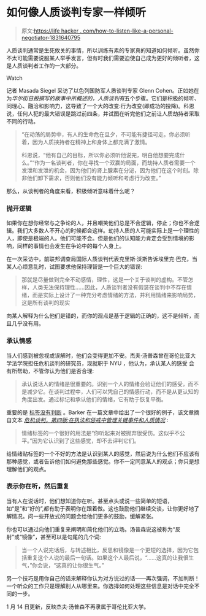 # 如何像人质谈判专家一样倾听

> 原文:[https://life hacker . com/how-to-listen-like-a-personal-negotiator-1831640795](https://lifehacker.com/how-to-listen-like-a-hostage-negotiator-1831640795)

人质谈判通常是生死攸关的事情，所以训练有素的专家真的知道如何倾听。虽然你不太可能需要说服某人举手发言，但有时我们需要迫使自己成为更好的倾听者，这是人质谈判者工作的一大部分。

Watch

记者 Masada Siegel 采访了以色列国防军人质谈判专家 Glenn Cohen。正如她在为*华尔街日报撰写的故事中所概述的，人质谈判有*五个步骤。它们是积极的倾听、同理心、融洽和影响力，这导致了一个大的改变:行为改变(即成功的投降)。科恩说，任何人犯的最大错误是跳过前四条，并试图在听完他们之前让人质劫持者采取不同的行动。

> “在动荡的局势中，有人的生命危在旦夕，不可能有捷径可走。你必须听着，因为人质挟持者在精神上和身体上都充满了激情。
> 
> 科恩说，“他有自己的目标，所以你必须听他说完，明白他想要完成什么。”“作为一名谈判者，你在寻找一个双赢的局面，而劫持人质者需要一个发泄和发泄的机会，因为他们的肾上腺素在分泌，因为他们在这个时刻。除非他们卸下需求，否则他们没有能力倾听和考虑行为改变。”

那么，从谈判者的角度来看，积极倾听意味着什么呢？

### 抛开逻辑

如果你在想你经常与之争论的人，并且嘲笑他们总是不合逻辑，停止；你也不合逻辑。我们大多数人不开心的时候都会这样。劫持人质的人可能实际上是一个理性的人，即使是极端的人。他们可能不会。但是他们的认知能力肯定会受到情境的影响，同样的事情也会发生在争论中的每个人身上。

在一次采访中，前联邦调查局国际人质谈判代表克里斯·沃斯告诉埃里克·巴克，当某人心烦意乱时，试图要求他保持理智是一个巨大的错误:

> 那就是尽量做到完全不动感情，理性，这是一个关于谈判的虚构。不管怎样，人类无法保持理性……因此，人质谈判者没有假装在谈判中不存在情绪，而是实际上设计了一种充分考虑情绪的方法，并利用情绪来影响局势，这是所有谈判的现实

向某人解释为什么他们是错的，而你的观点是基于逻辑的正确的，这不是倾听，而且几乎没有用。

### 承认情感

当人们感到被忽视或误解时，他们会变得更加不安。杰夫·汤普森曾在哥伦比亚大学法学院担任危机谈判的研究员，现就职于 NYU ，他认为，承认某人的感受 会有所帮助，不管你认为他们是否合理:

> 承认说话人的情绪是很重要的。识别一个人的情绪会验证他们的感受，而不是减少它。在谈判过程中，人们可以凭自己的情感行动，而不是从更认知的角度出发。通过标记和承认他们的情绪，它有助于恢复平衡。

重要的是 [标签没有判断](https://www.theladders.com/career-advice/hostage-negotiation-techniques) 。Barker 在一篇文章中给出了一个很好的例子，该文章摘自文本 [*危机谈判，第四版:在执法和惩戒中管理关键事件和人质情况*](http://buy.geni.us/Proxy.ashx?TSID=21272&GR_URL=http%3A%2F%2Fwww.amazon.com%2Fgp%2Fproduct%2F1422463230%2Fref%3Das_li_ss_tl%3Fie%3DUTF8%26camp%3D1789%26creative%3D390957%26creativeASIN%3D1422463230%26linkCode%3Das2%26tag%3Dspacforrent-20&dtb=1) :

> 情绪标签的一个很好的用法是“你听起来对被抛弃很受伤。这似乎不公平。”因为它认识到了这些感觉，却不去评判它们。

给情绪贴标签的一个不好的方法是认识到某人的感觉，然后说为什么他们不应该有那种感觉，或者告诉他们如何避免那些感觉。你不一定同意某人的观点；你只是想理解他们的观点。

### 表示你在听，然后重复

当有人在说话时，他们想知道你在听。甚至点头或说一些简单的短语，如“是”和“好的”,都有助于表明你在跟着做。这也鼓励他们继续交谈，让你更好地了解情况。问一些开放式的问题会给他们更多的鼓励，缓解紧张。

你也可以通过向他们重复来阐明和简化他们的立场。汤普森说这被称为“反射”或“镜像”，甚至可以是句尾的几个词:

> 当一个人说完话后，与转述相比，反思和镜像是一个更短的选择，因为它包括重复这个人说的最后一句话。如果这个人最后说，“……这真的让我很生气，”你会说，“这真的让你很生气。”

另一个技巧是用你自己的话来解释你认为对方说过的话——再次强调，不加判断！一个听众的工作只是理解别人从哪里来。你选择如何处理这些信息是对话中完全不同的一步。

1 月 14 日更新，反映杰夫·汤普森不再隶属于哥伦比亚大学。